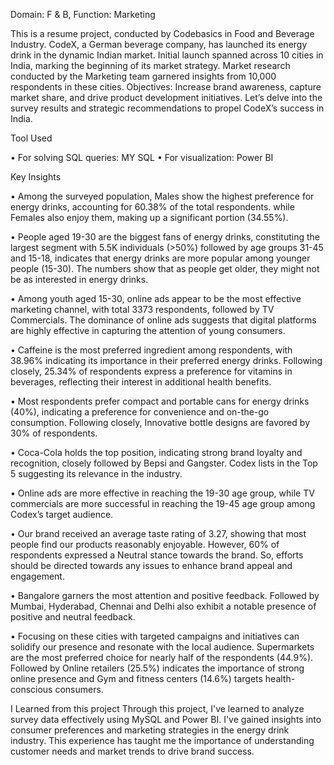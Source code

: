 Domain: F & B, Function: Marketing

This is a resume project, conducted by Codebasics in Food and Beverage Industry.
CodeX, a German beverage company, has launched its energy drink in the dynamic Indian market. Initial launch spanned across 10 cities in India, marking the beginning of its market strategy. Market research conducted by the Marketing team garnered insights from 10,000 respondents in these cities. Objectives: Increase brand awareness, capture market share, and drive product development initiatives. Let’s delve into the survey results and strategic recommendations to propel CodeX’s success in India.

 Tool Used
 
•	For solving SQL queries: MY SQL
•	For visualization: Power BI

Key Insights

•	Among the surveyed population, Males show the highest preference for energy drinks, accounting for 60.38% of the total respondents. while Females also enjoy them, making up a significant portion (34.55%).

•	People aged 19-30 are the biggest fans of energy drinks, constituting the largest segment with 5.5K individuals (>50%) followed by age groups 31-45 and 15-18, indicates that energy drinks are more popular among younger people (15-30). The numbers show that as people get older, they might not be as interested in energy drinks.

•	Among youth aged 15-30, online ads appear to be the most effective marketing channel, with total 3373 respondents, followed by TV Commercials. The dominance of online ads suggests that digital platforms are highly effective in capturing the attention of young consumers.

•	Caffeine is the most preferred ingredient among respondents, with 38.96% indicating its importance in their preferred energy drinks. Following closely, 25.34% of respondents express a preference for vitamins in beverages, reflecting their interest in additional health benefits.

•	Most respondents prefer compact and portable cans for energy drinks (40%), indicating a preference for convenience and on-the-go consumption. Following closely, Innovative bottle designs are favored by 30% of respondents.

•	Coca-Cola holds the top position, indicating strong brand loyalty and recognition, closely followed by Bepsi and Gangster. Codex lists in the Top 5 suggesting its relevance in the industry.

•	Online ads are more effective in reaching the 19-30 age group, while TV commercials are more successful in reaching the 19-45 age group among Codex’s target audience.

•	Our brand received an average taste rating of 3.27, showing that most people find our products reasonably enjoyable. However, 60% of respondents expressed a Neutral stance towards the brand. So, efforts should be directed towards any issues to enhance brand appeal and engagement.

•	Bangalore garners the most attention and positive feedback. Followed by Mumbai, Hyderabad, Chennai and Delhi also exhibit a notable presence of positive and neutral feedback.

•	Focusing on these cities with targeted campaigns and initiatives can solidify our presence and resonate with the local audience. Supermarkets are the most preferred choice for nearly half of the respondents (44.9%). Followed by Online retailers (25.5%) indicates the importance of strong online presence and Gym and fitness centers (14.6%) targets health-conscious consumers.

I Learned from this project
Through this project, I've learned to analyze survey data effectively using MySQL and Power BI. I've gained insights into consumer preferences and marketing strategies in the energy drink industry. This experience has taught me the importance of understanding customer needs and market trends to drive brand success.
